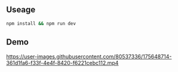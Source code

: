 ## Useage
```bash
npm install && npm run dev
```
## Demo
https://user-images.githubusercontent.com/80537336/175648714-361d1fa6-f33f-4e4f-8420-f6221cebc112.mp4
